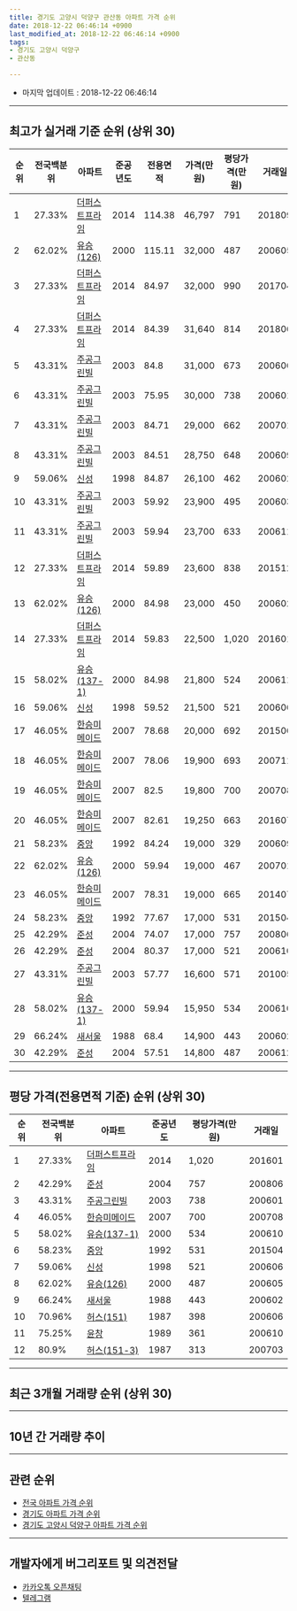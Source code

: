 ```yaml
---
title: 경기도 고양시 덕양구 관산동 아파트 가격 순위
date: 2018-12-22 06:46:14 +0900
last_modified_at: 2018-12-22 06:46:14 +0900
tags:
- 경기도 고양시 덕양구
- 관산동

---
```


* 마지막 업데이트 : 2018-12-22 06:46:14

---

## 최고가 실거래 기준 순위 (상위 30)


|순위|전국백분위|아파트|준공년도|전용면적|가격(만원)|평당가격(만원)|거래일|
|---|---|---|---|---|---|---|---|
|1|27.33%|[더퍼스트프라임](https://search.naver.com/search.naver?query=%EA%B2%BD%EA%B8%B0%EB%8F%84+%EA%B3%A0%EC%96%91%EC%8B%9C+%EB%8D%95%EC%96%91%EA%B5%AC+%EA%B4%80%EC%82%B0%EB%8F%99+%EB%8D%94%ED%8D%BC%EC%8A%A4%ED%8A%B8%ED%94%84%EB%9D%BC%EC%9E%84)|2014|114.38|46,797|791|201809|
|2|62.02%|[유승(126)](https://search.naver.com/search.naver?query=%EA%B2%BD%EA%B8%B0%EB%8F%84+%EA%B3%A0%EC%96%91%EC%8B%9C+%EB%8D%95%EC%96%91%EA%B5%AC+%EA%B4%80%EC%82%B0%EB%8F%99+%EC%9C%A0%EC%8A%B9%28126%29)|2000|115.11|32,000|487|200605|
|3|27.33%|[더퍼스트프라임](https://search.naver.com/search.naver?query=%EA%B2%BD%EA%B8%B0%EB%8F%84+%EA%B3%A0%EC%96%91%EC%8B%9C+%EB%8D%95%EC%96%91%EA%B5%AC+%EA%B4%80%EC%82%B0%EB%8F%99+%EB%8D%94%ED%8D%BC%EC%8A%A4%ED%8A%B8%ED%94%84%EB%9D%BC%EC%9E%84)|2014|84.97|32,000|990|201704|
|4|27.33%|[더퍼스트프라임](https://search.naver.com/search.naver?query=%EA%B2%BD%EA%B8%B0%EB%8F%84+%EA%B3%A0%EC%96%91%EC%8B%9C+%EB%8D%95%EC%96%91%EA%B5%AC+%EA%B4%80%EC%82%B0%EB%8F%99+%EB%8D%94%ED%8D%BC%EC%8A%A4%ED%8A%B8%ED%94%84%EB%9D%BC%EC%9E%84)|2014|84.39|31,640|814|201806|
|5|43.31%|[주공그린빌](https://search.naver.com/search.naver?query=%EA%B2%BD%EA%B8%B0%EB%8F%84+%EA%B3%A0%EC%96%91%EC%8B%9C+%EB%8D%95%EC%96%91%EA%B5%AC+%EA%B4%80%EC%82%B0%EB%8F%99+%EC%A3%BC%EA%B3%B5%EA%B7%B8%EB%A6%B0%EB%B9%8C)|2003|84.8|31,000|673|200606|
|6|43.31%|[주공그린빌](https://search.naver.com/search.naver?query=%EA%B2%BD%EA%B8%B0%EB%8F%84+%EA%B3%A0%EC%96%91%EC%8B%9C+%EB%8D%95%EC%96%91%EA%B5%AC+%EA%B4%80%EC%82%B0%EB%8F%99+%EC%A3%BC%EA%B3%B5%EA%B7%B8%EB%A6%B0%EB%B9%8C)|2003|75.95|30,000|738|200601|
|7|43.31%|[주공그린빌](https://search.naver.com/search.naver?query=%EA%B2%BD%EA%B8%B0%EB%8F%84+%EA%B3%A0%EC%96%91%EC%8B%9C+%EB%8D%95%EC%96%91%EA%B5%AC+%EA%B4%80%EC%82%B0%EB%8F%99+%EC%A3%BC%EA%B3%B5%EA%B7%B8%EB%A6%B0%EB%B9%8C)|2003|84.71|29,000|662|200701|
|8|43.31%|[주공그린빌](https://search.naver.com/search.naver?query=%EA%B2%BD%EA%B8%B0%EB%8F%84+%EA%B3%A0%EC%96%91%EC%8B%9C+%EB%8D%95%EC%96%91%EA%B5%AC+%EA%B4%80%EC%82%B0%EB%8F%99+%EC%A3%BC%EA%B3%B5%EA%B7%B8%EB%A6%B0%EB%B9%8C)|2003|84.51|28,750|648|200609|
|9|59.06%|[신성](https://search.naver.com/search.naver?query=%EA%B2%BD%EA%B8%B0%EB%8F%84+%EA%B3%A0%EC%96%91%EC%8B%9C+%EB%8D%95%EC%96%91%EA%B5%AC+%EA%B4%80%EC%82%B0%EB%8F%99+%EC%8B%A0%EC%84%B1)|1998|84.87|26,100|462|200602|
|10|43.31%|[주공그린빌](https://search.naver.com/search.naver?query=%EA%B2%BD%EA%B8%B0%EB%8F%84+%EA%B3%A0%EC%96%91%EC%8B%9C+%EB%8D%95%EC%96%91%EA%B5%AC+%EA%B4%80%EC%82%B0%EB%8F%99+%EC%A3%BC%EA%B3%B5%EA%B7%B8%EB%A6%B0%EB%B9%8C)|2003|59.92|23,900|495|200603|
|11|43.31%|[주공그린빌](https://search.naver.com/search.naver?query=%EA%B2%BD%EA%B8%B0%EB%8F%84+%EA%B3%A0%EC%96%91%EC%8B%9C+%EB%8D%95%EC%96%91%EA%B5%AC+%EA%B4%80%EC%82%B0%EB%8F%99+%EC%A3%BC%EA%B3%B5%EA%B7%B8%EB%A6%B0%EB%B9%8C)|2003|59.94|23,700|633|200611|
|12|27.33%|[더퍼스트프라임](https://search.naver.com/search.naver?query=%EA%B2%BD%EA%B8%B0%EB%8F%84+%EA%B3%A0%EC%96%91%EC%8B%9C+%EB%8D%95%EC%96%91%EA%B5%AC+%EA%B4%80%EC%82%B0%EB%8F%99+%EB%8D%94%ED%8D%BC%EC%8A%A4%ED%8A%B8%ED%94%84%EB%9D%BC%EC%9E%84)|2014|59.89|23,600|838|201512|
|13|62.02%|[유승(126)](https://search.naver.com/search.naver?query=%EA%B2%BD%EA%B8%B0%EB%8F%84+%EA%B3%A0%EC%96%91%EC%8B%9C+%EB%8D%95%EC%96%91%EA%B5%AC+%EA%B4%80%EC%82%B0%EB%8F%99+%EC%9C%A0%EC%8A%B9%28126%29)|2000|84.98|23,000|450|200602|
|14|27.33%|[더퍼스트프라임](https://search.naver.com/search.naver?query=%EA%B2%BD%EA%B8%B0%EB%8F%84+%EA%B3%A0%EC%96%91%EC%8B%9C+%EB%8D%95%EC%96%91%EA%B5%AC+%EA%B4%80%EC%82%B0%EB%8F%99+%EB%8D%94%ED%8D%BC%EC%8A%A4%ED%8A%B8%ED%94%84%EB%9D%BC%EC%9E%84)|2014|59.83|22,500|1,020|201601|
|15|58.02%|[유승(137-1)](https://search.naver.com/search.naver?query=%EA%B2%BD%EA%B8%B0%EB%8F%84+%EA%B3%A0%EC%96%91%EC%8B%9C+%EB%8D%95%EC%96%91%EA%B5%AC+%EA%B4%80%EC%82%B0%EB%8F%99+%EC%9C%A0%EC%8A%B9%28137-1%29)|2000|84.98|21,800|524|200611|
|16|59.06%|[신성](https://search.naver.com/search.naver?query=%EA%B2%BD%EA%B8%B0%EB%8F%84+%EA%B3%A0%EC%96%91%EC%8B%9C+%EB%8D%95%EC%96%91%EA%B5%AC+%EA%B4%80%EC%82%B0%EB%8F%99+%EC%8B%A0%EC%84%B1)|1998|59.52|21,500|521|200606|
|17|46.05%|[한승미메이드](https://search.naver.com/search.naver?query=%EA%B2%BD%EA%B8%B0%EB%8F%84+%EA%B3%A0%EC%96%91%EC%8B%9C+%EB%8D%95%EC%96%91%EA%B5%AC+%EA%B4%80%EC%82%B0%EB%8F%99+%ED%95%9C%EC%8A%B9%EB%AF%B8%EB%A9%94%EC%9D%B4%EB%93%9C)|2007|78.68|20,000|692|201506|
|18|46.05%|[한승미메이드](https://search.naver.com/search.naver?query=%EA%B2%BD%EA%B8%B0%EB%8F%84+%EA%B3%A0%EC%96%91%EC%8B%9C+%EB%8D%95%EC%96%91%EA%B5%AC+%EA%B4%80%EC%82%B0%EB%8F%99+%ED%95%9C%EC%8A%B9%EB%AF%B8%EB%A9%94%EC%9D%B4%EB%93%9C)|2007|78.06|19,900|693|200711|
|19|46.05%|[한승미메이드](https://search.naver.com/search.naver?query=%EA%B2%BD%EA%B8%B0%EB%8F%84+%EA%B3%A0%EC%96%91%EC%8B%9C+%EB%8D%95%EC%96%91%EA%B5%AC+%EA%B4%80%EC%82%B0%EB%8F%99+%ED%95%9C%EC%8A%B9%EB%AF%B8%EB%A9%94%EC%9D%B4%EB%93%9C)|2007|82.5|19,800|700|200708|
|20|46.05%|[한승미메이드](https://search.naver.com/search.naver?query=%EA%B2%BD%EA%B8%B0%EB%8F%84+%EA%B3%A0%EC%96%91%EC%8B%9C+%EB%8D%95%EC%96%91%EA%B5%AC+%EA%B4%80%EC%82%B0%EB%8F%99+%ED%95%9C%EC%8A%B9%EB%AF%B8%EB%A9%94%EC%9D%B4%EB%93%9C)|2007|82.61|19,250|663|201607|
|21|58.23%|[중앙](https://search.naver.com/search.naver?query=%EA%B2%BD%EA%B8%B0%EB%8F%84+%EA%B3%A0%EC%96%91%EC%8B%9C+%EB%8D%95%EC%96%91%EA%B5%AC+%EA%B4%80%EC%82%B0%EB%8F%99+%EC%A4%91%EC%95%99)|1992|84.24|19,000|329|200609|
|22|62.02%|[유승(126)](https://search.naver.com/search.naver?query=%EA%B2%BD%EA%B8%B0%EB%8F%84+%EA%B3%A0%EC%96%91%EC%8B%9C+%EB%8D%95%EC%96%91%EA%B5%AC+%EA%B4%80%EC%82%B0%EB%8F%99+%EC%9C%A0%EC%8A%B9%28126%29)|2000|59.94|19,000|467|200701|
|23|46.05%|[한승미메이드](https://search.naver.com/search.naver?query=%EA%B2%BD%EA%B8%B0%EB%8F%84+%EA%B3%A0%EC%96%91%EC%8B%9C+%EB%8D%95%EC%96%91%EA%B5%AC+%EA%B4%80%EC%82%B0%EB%8F%99+%ED%95%9C%EC%8A%B9%EB%AF%B8%EB%A9%94%EC%9D%B4%EB%93%9C)|2007|78.31|19,000|665|201407|
|24|58.23%|[중앙](https://search.naver.com/search.naver?query=%EA%B2%BD%EA%B8%B0%EB%8F%84+%EA%B3%A0%EC%96%91%EC%8B%9C+%EB%8D%95%EC%96%91%EA%B5%AC+%EA%B4%80%EC%82%B0%EB%8F%99+%EC%A4%91%EC%95%99)|1992|77.67|17,000|531|201504|
|25|42.29%|[준성](https://search.naver.com/search.naver?query=%EA%B2%BD%EA%B8%B0%EB%8F%84+%EA%B3%A0%EC%96%91%EC%8B%9C+%EB%8D%95%EC%96%91%EA%B5%AC+%EA%B4%80%EC%82%B0%EB%8F%99+%EC%A4%80%EC%84%B1)|2004|74.07|17,000|757|200806|
|26|42.29%|[준성](https://search.naver.com/search.naver?query=%EA%B2%BD%EA%B8%B0%EB%8F%84+%EA%B3%A0%EC%96%91%EC%8B%9C+%EB%8D%95%EC%96%91%EA%B5%AC+%EA%B4%80%EC%82%B0%EB%8F%99+%EC%A4%80%EC%84%B1)|2004|80.37|17,000|521|200610|
|27|43.31%|[주공그린빌](https://search.naver.com/search.naver?query=%EA%B2%BD%EA%B8%B0%EB%8F%84+%EA%B3%A0%EC%96%91%EC%8B%9C+%EB%8D%95%EC%96%91%EA%B5%AC+%EA%B4%80%EC%82%B0%EB%8F%99+%EC%A3%BC%EA%B3%B5%EA%B7%B8%EB%A6%B0%EB%B9%8C)|2003|57.77|16,600|571|201005|
|28|58.02%|[유승(137-1)](https://search.naver.com/search.naver?query=%EA%B2%BD%EA%B8%B0%EB%8F%84+%EA%B3%A0%EC%96%91%EC%8B%9C+%EB%8D%95%EC%96%91%EA%B5%AC+%EA%B4%80%EC%82%B0%EB%8F%99+%EC%9C%A0%EC%8A%B9%28137-1%29)|2000|59.94|15,950|534|200610|
|29|66.24%|[새서울](https://search.naver.com/search.naver?query=%EA%B2%BD%EA%B8%B0%EB%8F%84+%EA%B3%A0%EC%96%91%EC%8B%9C+%EB%8D%95%EC%96%91%EA%B5%AC+%EA%B4%80%EC%82%B0%EB%8F%99+%EC%83%88%EC%84%9C%EC%9A%B8)|1988|68.4|14,900|443|200602|
|30|42.29%|[준성](https://search.naver.com/search.naver?query=%EA%B2%BD%EA%B8%B0%EB%8F%84+%EA%B3%A0%EC%96%91%EC%8B%9C+%EB%8D%95%EC%96%91%EA%B5%AC+%EA%B4%80%EC%82%B0%EB%8F%99+%EC%A4%80%EC%84%B1)|2004|57.51|14,800|487|200612|


---

## 평당 가격(전용면적 기준) 순위 (상위 30)


|순위|전국백분위|아파트|준공년도|평당가격(만원)|거래일|
|---|---|---|---|---|---|
|1|27.33%|[더퍼스트프라임](https://search.naver.com/search.naver?query=%EA%B2%BD%EA%B8%B0%EB%8F%84+%EA%B3%A0%EC%96%91%EC%8B%9C+%EB%8D%95%EC%96%91%EA%B5%AC+%EA%B4%80%EC%82%B0%EB%8F%99+%EB%8D%94%ED%8D%BC%EC%8A%A4%ED%8A%B8%ED%94%84%EB%9D%BC%EC%9E%84)|2014|1,020|201601|
|2|42.29%|[준성](https://search.naver.com/search.naver?query=%EA%B2%BD%EA%B8%B0%EB%8F%84+%EA%B3%A0%EC%96%91%EC%8B%9C+%EB%8D%95%EC%96%91%EA%B5%AC+%EA%B4%80%EC%82%B0%EB%8F%99+%EC%A4%80%EC%84%B1)|2004|757|200806|
|3|43.31%|[주공그린빌](https://search.naver.com/search.naver?query=%EA%B2%BD%EA%B8%B0%EB%8F%84+%EA%B3%A0%EC%96%91%EC%8B%9C+%EB%8D%95%EC%96%91%EA%B5%AC+%EA%B4%80%EC%82%B0%EB%8F%99+%EC%A3%BC%EA%B3%B5%EA%B7%B8%EB%A6%B0%EB%B9%8C)|2003|738|200601|
|4|46.05%|[한승미메이드](https://search.naver.com/search.naver?query=%EA%B2%BD%EA%B8%B0%EB%8F%84+%EA%B3%A0%EC%96%91%EC%8B%9C+%EB%8D%95%EC%96%91%EA%B5%AC+%EA%B4%80%EC%82%B0%EB%8F%99+%ED%95%9C%EC%8A%B9%EB%AF%B8%EB%A9%94%EC%9D%B4%EB%93%9C)|2007|700|200708|
|5|58.02%|[유승(137-1)](https://search.naver.com/search.naver?query=%EA%B2%BD%EA%B8%B0%EB%8F%84+%EA%B3%A0%EC%96%91%EC%8B%9C+%EB%8D%95%EC%96%91%EA%B5%AC+%EA%B4%80%EC%82%B0%EB%8F%99+%EC%9C%A0%EC%8A%B9%28137-1%29)|2000|534|200610|
|6|58.23%|[중앙](https://search.naver.com/search.naver?query=%EA%B2%BD%EA%B8%B0%EB%8F%84+%EA%B3%A0%EC%96%91%EC%8B%9C+%EB%8D%95%EC%96%91%EA%B5%AC+%EA%B4%80%EC%82%B0%EB%8F%99+%EC%A4%91%EC%95%99)|1992|531|201504|
|7|59.06%|[신성](https://search.naver.com/search.naver?query=%EA%B2%BD%EA%B8%B0%EB%8F%84+%EA%B3%A0%EC%96%91%EC%8B%9C+%EB%8D%95%EC%96%91%EA%B5%AC+%EA%B4%80%EC%82%B0%EB%8F%99+%EC%8B%A0%EC%84%B1)|1998|521|200606|
|8|62.02%|[유승(126)](https://search.naver.com/search.naver?query=%EA%B2%BD%EA%B8%B0%EB%8F%84+%EA%B3%A0%EC%96%91%EC%8B%9C+%EB%8D%95%EC%96%91%EA%B5%AC+%EA%B4%80%EC%82%B0%EB%8F%99+%EC%9C%A0%EC%8A%B9%28126%29)|2000|487|200605|
|9|66.24%|[새서울](https://search.naver.com/search.naver?query=%EA%B2%BD%EA%B8%B0%EB%8F%84+%EA%B3%A0%EC%96%91%EC%8B%9C+%EB%8D%95%EC%96%91%EA%B5%AC+%EA%B4%80%EC%82%B0%EB%8F%99+%EC%83%88%EC%84%9C%EC%9A%B8)|1988|443|200602|
|10|70.96%|[허스(151)](https://search.naver.com/search.naver?query=%EA%B2%BD%EA%B8%B0%EB%8F%84+%EA%B3%A0%EC%96%91%EC%8B%9C+%EB%8D%95%EC%96%91%EA%B5%AC+%EA%B4%80%EC%82%B0%EB%8F%99+%ED%97%88%EC%8A%A4%28151%29)|1987|398|200606|
|11|75.25%|[윤창](https://search.naver.com/search.naver?query=%EA%B2%BD%EA%B8%B0%EB%8F%84+%EA%B3%A0%EC%96%91%EC%8B%9C+%EB%8D%95%EC%96%91%EA%B5%AC+%EA%B4%80%EC%82%B0%EB%8F%99+%EC%9C%A4%EC%B0%BD)|1989|361|200610|
|12|80.9%|[허스(151-3)](https://search.naver.com/search.naver?query=%EA%B2%BD%EA%B8%B0%EB%8F%84+%EA%B3%A0%EC%96%91%EC%8B%9C+%EB%8D%95%EC%96%91%EA%B5%AC+%EA%B4%80%EC%82%B0%EB%8F%99+%ED%97%88%EC%8A%A4%28151-3%29)|1987|313|200703|


---

## 최근 3개월 거래량 순위 (상위 30)


<div style="width:100%;">
    <canvas id="deal_count_ranking" height="250"></canvas>
</div>


<script>
new Chart(document.getElementById("deal_count_ranking"), {
    type: 'horizontalBar',
    data: {
        labels: ['주공그린빌', '새서울', '더퍼스트프라임', '유승(126)', '허스(151-3)', '신성'],
        datasets: [{
            label: '실거래 수',
            data: [11, 6, 5, 2, 2, 1],
            borderColor: "rgba(255, 0, 128, 1)",
            backgroundColor: "rgba(255, 0, 128, 0.5)",
            fill: false,
        }]
    },
    options: {
        responsive: true,
        title: {
            display: true,
            text: '최근 3개월 거래량 순위'
        },
        tooltips: {
            mode: 'index',
            intersect: false,
            callbacks: {
                title: function(tooltipItems, data) {
                    return "실거래 수:";
                },
                label: function(tooltipItem, data) {
                    return data.labels[tooltipItem.index] + ": " + tooltipItem.xLabel;
                }
            }
        },
        hover: {
            mode: 'nearest',
            intersect: true
        },
        scales: {
            xAxes: [{
                display: true,
                scaleLabel: {
                    display: true,
                    labelString: '실거래 수'
                },
                ticks: {
                    suggestedMin: 0,
                }
            }],
            yAxes: [{
                display: true,
                ticks: {
                    autoSkip: false,
                    callback: function(value, index, values) {
                        if (value.length > 15)
                            return value.substr(0, 13) + "...";
                        else
                            return value;
                    }
                },
                scaleLabel: {
                    display: false,
                }
            }]
        }
    }
});

</script>


---

## 10년 간 거래량 추이


<div style="width:100%;">
    <canvas id="deal_progress" height="250"></canvas>
</div>

<script>
new Chart(document.getElementById("deal_progress"), {
    type: 'line',
    data: {
        labels: ['200812','200901','200902','200903','200904','200905','200906','200907','200908','200909','200910','200911','200912','201001','201002','201003','201004','201005','201006','201007','201008','201009','201010','201011','201012','201101','201102','201103','201104','201105','201106','201107','201108','201109','201110','201111','201112','201201','201202','201203','201204','201205','201206','201207','201208','201209','201210','201211','201212','201301','201302','201303','201304','201305','201306','201307','201308','201309','201310','201311','201312','201401','201402','201403','201404','201405','201406','201407','201408','201409','201410','201411','201412','201501','201502','201503','201504','201505','201506','201507','201508','201509','201510','201511','201512','201601','201602','201603','201604','201605','201606','201607','201608','201609','201610','201611','201612','201701','201702','201703','201704','201705','201706','201707','201708','201709','201710','201711','201712','201801','201802','201803','201804','201805','201806','201807','201808','201809','201810','201811','201812'],
        datasets: [{
            label: '실거래 수',
            pointRadius: 1,
            data: [4, 7, 6, 9, 10, 9, 14, 13, 18, 16, 14, 10, 5, 6, 7, 6, 8, 5, 6, 2, 6, 6, 12, 11, 7, 11, 13, 13, 12, 12, 13, 9, 12, 9, 6, 11, 7, 3, 15, 11, 11, 1, 7, 5, 6, 8, 9, 8, 8, 9, 12, 16, 20, 12, 8, 7, 14, 16, 16, 6, 12, 12, 11, 31, 17, 20, 8, 22, 18, 16, 15, 10, 9, 16, 21, 23, 24, 26, 16, 31, 39, 20, 16, 17, 11, 14, 17, 25, 23, 22, 18, 27, 19, 29, 20, 19, 12, 10, 19, 31, 20, 17, 18, 14, 5, 7, 11, 11, 6, 13, 9, 25, 15, 7, 17, 6, 10, 22, 8, 11, 8],
            borderColor: "rgba(255, 201, 14, 1)",
            backgroundColor: "rgba(255, 201, 14, 0.5)",
            fill: true,
        }]
    },
    options: {
        responsive: true,
        title: {
            display: true,
            text: '10년간 거래량 추이'
        },
        tooltips: {
            mode: 'index',
            intersect: false,
        },
        hover: {
            mode: 'nearest',
            intersect: true
        },
        scales: {
            xAxes: [{
                display: true,
                scaleLabel: {
                    display: true,
                    labelString: '년/월'
                }
            }],
            yAxes: [{
                display: true,
                ticks: {
                    suggestedMin: 0,
                },
                scaleLabel: {
                    display: true,
                    labelString: '실거래 수'
                }
            }]
        }
    }
});

</script>


---

## 관련 순위

- [전국 아파트 가격 순위](https://inasie.github.io/apt-ranking/전국)
- [경기도 아파트 가격 순위](https://inasie.github.io/apt-ranking/경기도)
- [경기도 고양시 덕양구 아파트 가격 순위](https://inasie.github.io/apt-ranking/경기도-고양시-덕양구)


---

## 개발자에게 버그리포트 및 의견전달

- [카카오톡 오픈채팅](https://open.kakao.com/o/gLJUAP4)
- [텔레그램](https://t.me/inasie)

